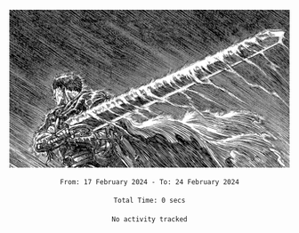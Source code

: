 <!-- Profile image -->
<p align="center">
 <img src="assets/bpD2ohb.png" width="1080px">
</p>
<!-- Profile image end -->

<div align="center">
<!--START_SECTION:waka-->

```txt
From: 17 February 2024 - To: 24 February 2024

Total Time: 0 secs

No activity tracked
```

<!--END_SECTION:waka-->
</div>
